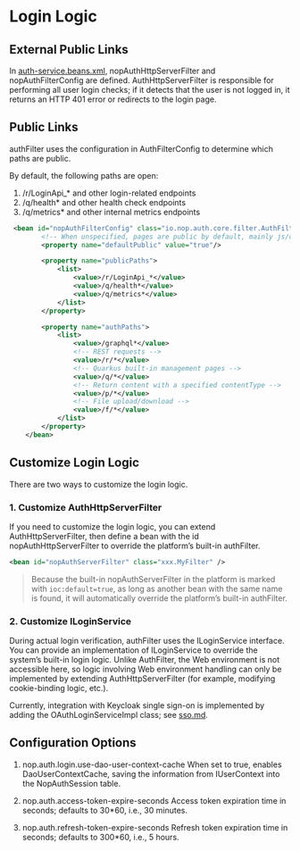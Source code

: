 # Login Logic

## External Public Links

In [auth-service.beans.xml](https://gitee.com/canonical-entropy/nop-entropy/blob/master/nop-auth/nop-auth-service/src/main/resources/_vfs/nop/auth/beans/auth-service.beans.xml), nopAuthHttpServerFilter and nopAuthFilterConfig are defined. AuthHttpServerFilter is responsible for performing all user login checks; if it detects that the user is not logged in, it returns an HTTP 401 error or redirects to the login page.

## Public Links

authFilter uses the configuration in AuthFilterConfig to determine which paths are public.

By default, the following paths are open:

1. /r/LoginApi\_\* and other login-related endpoints
2. /q/health\* and other health check endpoints
3. /q/metrics\* and other internal metrics endpoints

```xml
 <bean id="nopAuthFilterConfig" class="io.nop.auth.core.filter.AuthFilterConfig">
        <!-- When unspecified, pages are public by default, mainly js/css/images, etc. -->
        <property name="defaultPublic" value="true"/>

        <property name="publicPaths">
            <list>
                <value>/r/LoginApi_*</value>
                <value>/q/health*</value>
                <value>/q/metrics*</value>
            </list>
        </property>

        <property name="authPaths">
            <list>
                <value>/graphql*</value>
                <!-- REST requests -->
                <value>/r/*</value>
                <!-- Quarkus built-in management pages -->
                <value>/q/*</value>
                <!-- Return content with a specified contentType -->
                <value>/p/*</value>
                <!-- File upload/download -->
                <value>/f/*</value>
            </list>
        </property>
    </bean>
```

## Customize Login Logic

There are two ways to customize the login logic.

### 1. Customize AuthHttpServerFilter

If you need to customize the login logic, you can extend AuthHttpServerFilter, then define a bean with the id nopAuthHttpServerFilter to override the platform’s built-in authFilter.

```xml
<bean id="nopAuthServerFilter" class="xxx.MyFilter" />
```

> Because the built-in nopAuthServerFilter in the platform is marked with `ioc:default=true`, as long as another bean with the same name is found, it will automatically override the platform’s built-in authFilter.

### 2. Customize ILoginService

During actual login verification, authFilter uses the ILoginService interface. You can provide an implementation of ILoginService to override the system’s built-in login logic. Unlike AuthFilter, the Web environment is not accessible here, so logic involving Web environment handling can only be implemented by extending AuthHttpServerFilter (for example, modifying cookie-binding logic, etc.).

Currently, integration with Keycloak single sign-on is implemented by adding the OAuthLoginServiceImpl class; see [sso.md](sso.md).

## Configuration Options

1. nop.auth.login.use-dao-user-context-cache
   When set to true, enables DaoUserContextCache, saving the information from IUserContext into the NopAuthSession table.

2. nop.auth.access-token-expire-seconds
   Access token expiration time in seconds; defaults to 30\*60, i.e., 30 minutes.

3. nop.auth.refresh-token-expire-seconds
   Refresh token expiration time in seconds; defaults to 300\*60, i.e., 5 hours.

<!-- SOURCE_MD5:525bacb5974244c2b0c11f735249725a-->
